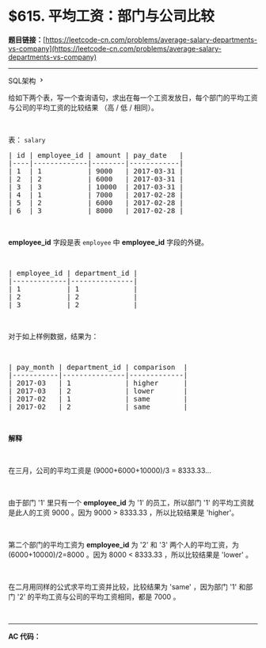 # $615. 平均工资：部门与公司比较

**题目链接：**[https://leetcode-cn.com/problems/average-salary-departments-vs-company](https://leetcode-cn.com/problems/average-salary-departments-vs-company)

---

<div class="content__1Y2H">
 <div class="sql-schema-wrapper__1jqS">
  <a class="sql-schema-link__1VAC">SQL架构
   <svg viewbox="0 0 24 24" width="1em" height="1em" class="css-1lc17o4-icon">
    <path fill-rule="evenodd" d="M10 6L8.59 7.41 13.17 12l-4.58 4.59L10 18l6-6z"></path>
   </svg></a>
 </div>
 <div class="notranslate">
  <p>给如下两个表，写一个查询语句，求出在每一个工资发放日，每个部门的平均工资与公司的平均工资的比较结果 （高 / 低 / 相同）。</p> 
  <p>&nbsp;</p> 
  <p>表：&nbsp;<code>salary</code></p> 
  <pre class="language-text">| id | employee_id | amount | pay_date   |
|----|-------------|--------|------------|
| 1  | 1           | 9000   | 2017-03-31 |
| 2  | 2           | 6000   | 2017-03-31 |
| 3  | 3           | 10000  | 2017-03-31 |
| 4  | 1           | 7000   | 2017-02-28 |
| 5  | 2           | 6000   | 2017-02-28 |
| 6  | 3           | 8000   | 2017-02-28 |
</pre> 
  <p>&nbsp;</p> 
  <p><strong>employee_id</strong>&nbsp;字段是表&nbsp;<code>employee</code>&nbsp;中&nbsp;<strong>employee_id</strong>&nbsp;字段的外键。</p> 
  <p>&nbsp;</p> 
  <pre class="language-text">| employee_id | department_id |
|-------------|---------------|
| 1           | 1             |
| 2           | 2             |
| 3           | 2             |
</pre> 
  <p>&nbsp;</p> 
  <p>对于如上样例数据，结果为：</p> 
  <p>&nbsp;</p> 
  <pre class="language-text">| pay_month | department_id | comparison  |
|-----------|---------------|-------------|
| 2017-03   | 1             | higher      |
| 2017-03   | 2             | lower       |
| 2017-02   | 1             | same        |
| 2017-02   | 2             | same        |
</pre> 
  <p>&nbsp;</p> 
  <p><strong>解释</strong></p> 
  <p>&nbsp;</p> 
  <p>在三月，公司的平均工资是 (9000+6000+10000)/3 = 8333.33...</p> 
  <p>&nbsp;</p> 
  <p>由于部门 '1' 里只有一个 <strong>employee_id</strong>&nbsp;为 '1' 的员工，所以部门 '1' 的平均工资就是此人的工资&nbsp;9000 。因为 9000 &gt; 8333.33 ，所以比较结果是 'higher'。</p> 
  <p>&nbsp;</p> 
  <p>第二个部门的平均工资为&nbsp;<strong>employee_id</strong>&nbsp;为 '2' 和 '3' 两个人的平均工资，为 (6000+10000)/2=8000 。因为 8000 &lt; 8333.33 ，所以比较结果是 'lower' 。</p> 
  <p>&nbsp;</p> 
  <p>在二月用同样的公式求平均工资并比较，比较结果为 'same' ，因为部门 '1' 和部门 '2' 的平均工资与公司的平均工资相同，都是 7000 。</p> 
  <p>&nbsp;</p> 
 </div>
</div>

---

**AC 代码：**

```java

```